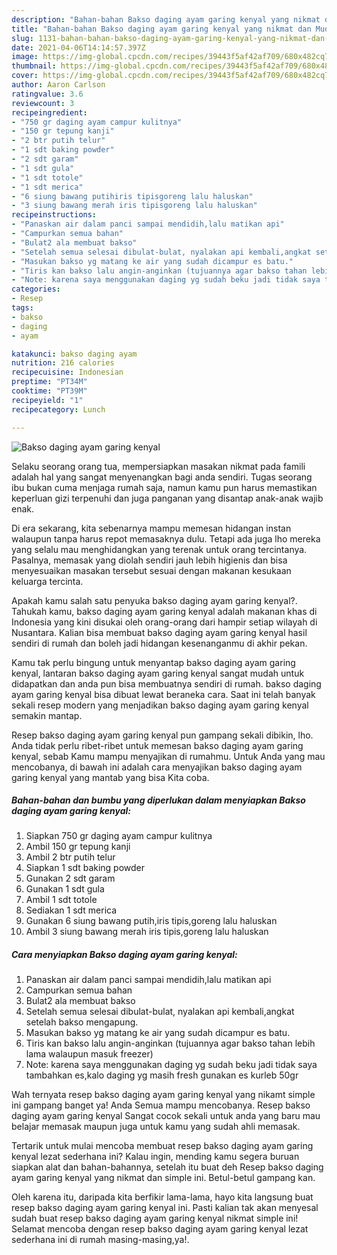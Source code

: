 ```yaml
---
description: "Bahan-bahan Bakso daging ayam garing kenyal yang nikmat dan Mudah Dibuat"
title: "Bahan-bahan Bakso daging ayam garing kenyal yang nikmat dan Mudah Dibuat"
slug: 1131-bahan-bahan-bakso-daging-ayam-garing-kenyal-yang-nikmat-dan-mudah-dibuat
date: 2021-04-06T14:14:57.397Z
image: https://img-global.cpcdn.com/recipes/39443f5af42af709/680x482cq70/bakso-daging-ayam-garing-kenyal-foto-resep-utama.jpg
thumbnail: https://img-global.cpcdn.com/recipes/39443f5af42af709/680x482cq70/bakso-daging-ayam-garing-kenyal-foto-resep-utama.jpg
cover: https://img-global.cpcdn.com/recipes/39443f5af42af709/680x482cq70/bakso-daging-ayam-garing-kenyal-foto-resep-utama.jpg
author: Aaron Carlson
ratingvalue: 3.6
reviewcount: 3
recipeingredient:
- "750 gr daging ayam campur kulitnya"
- "150 gr tepung kanji"
- "2 btr putih telur"
- "1 sdt baking powder"
- "2 sdt garam"
- "1 sdt gula"
- "1 sdt totole"
- "1 sdt merica"
- "6 siung bawang putihiris tipisgoreng lalu haluskan"
- "3 siung bawang merah iris tipisgoreng lalu haluskan"
recipeinstructions:
- "Panaskan air dalam panci sampai mendidih,lalu matikan api"
- "Campurkan semua bahan"
- "Bulat2 ala membuat bakso"
- "Setelah semua selesai dibulat-bulat, nyalakan api kembali,angkat setelah bakso mengapung."
- "Masukan bakso yg matang ke air yang sudah dicampur es batu."
- "Tiris kan bakso lalu angin-anginkan (tujuannya agar bakso tahan lebih lama walaupun masuk freezer)"
- "Note: karena saya menggunakan daging yg sudah beku jadi tidak saya tambahkan es,kalo daging yg masih fresh gunakan es kurleb 50gr"
categories:
- Resep
tags:
- bakso
- daging
- ayam

katakunci: bakso daging ayam 
nutrition: 216 calories
recipecuisine: Indonesian
preptime: "PT34M"
cooktime: "PT39M"
recipeyield: "1"
recipecategory: Lunch

---
```



![Bakso daging ayam garing kenyal](https://img-global.cpcdn.com/recipes/39443f5af42af709/680x482cq70/bakso-daging-ayam-garing-kenyal-foto-resep-utama.jpg)

Selaku seorang orang tua, mempersiapkan masakan nikmat pada famili adalah hal yang sangat menyenangkan bagi anda sendiri. Tugas seorang ibu bukan cuma menjaga rumah saja, namun kamu pun harus memastikan keperluan gizi terpenuhi dan juga panganan yang disantap anak-anak wajib enak.

Di era  sekarang, kita sebenarnya mampu memesan hidangan instan walaupun tanpa harus repot memasaknya dulu. Tetapi ada juga lho mereka yang selalu mau menghidangkan yang terenak untuk orang tercintanya. Pasalnya, memasak yang diolah sendiri jauh lebih higienis dan bisa menyesuaikan masakan tersebut sesuai dengan makanan kesukaan keluarga tercinta. 



Apakah kamu salah satu penyuka bakso daging ayam garing kenyal?. Tahukah kamu, bakso daging ayam garing kenyal adalah makanan khas di Indonesia yang kini disukai oleh orang-orang dari hampir setiap wilayah di Nusantara. Kalian bisa membuat bakso daging ayam garing kenyal hasil sendiri di rumah dan boleh jadi hidangan kesenanganmu di akhir pekan.

Kamu tak perlu bingung untuk menyantap bakso daging ayam garing kenyal, lantaran bakso daging ayam garing kenyal sangat mudah untuk didapatkan dan anda pun bisa membuatnya sendiri di rumah. bakso daging ayam garing kenyal bisa dibuat lewat beraneka cara. Saat ini telah banyak sekali resep modern yang menjadikan bakso daging ayam garing kenyal semakin mantap.

Resep bakso daging ayam garing kenyal pun gampang sekali dibikin, lho. Anda tidak perlu ribet-ribet untuk memesan bakso daging ayam garing kenyal, sebab Kamu mampu menyajikan di rumahmu. Untuk Anda yang mau mencobanya, di bawah ini adalah cara menyajikan bakso daging ayam garing kenyal yang mantab yang bisa Kita coba.

<!--inarticleads1-->

##### Bahan-bahan dan bumbu yang diperlukan dalam menyiapkan Bakso daging ayam garing kenyal:

1. Siapkan 750 gr daging ayam campur kulitnya
1. Ambil 150 gr tepung kanji
1. Ambil 2 btr putih telur
1. Siapkan 1 sdt baking powder
1. Gunakan 2 sdt garam
1. Gunakan 1 sdt gula
1. Ambil 1 sdt totole
1. Sediakan 1 sdt merica
1. Gunakan 6 siung bawang putih,iris tipis,goreng lalu haluskan
1. Ambil 3 siung bawang merah iris tipis,goreng lalu haluskan




<!--inarticleads2-->

##### Cara menyiapkan Bakso daging ayam garing kenyal:

1. Panaskan air dalam panci sampai mendidih,lalu matikan api
1. Campurkan semua bahan
1. Bulat2 ala membuat bakso
1. Setelah semua selesai dibulat-bulat, nyalakan api kembali,angkat setelah bakso mengapung.
1. Masukan bakso yg matang ke air yang sudah dicampur es batu.
1. Tiris kan bakso lalu angin-anginkan (tujuannya agar bakso tahan lebih lama walaupun masuk freezer)
1. Note: karena saya menggunakan daging yg sudah beku jadi tidak saya tambahkan es,kalo daging yg masih fresh gunakan es kurleb 50gr




Wah ternyata resep bakso daging ayam garing kenyal yang nikamt simple ini gampang banget ya! Anda Semua mampu mencobanya. Resep bakso daging ayam garing kenyal Sangat cocok sekali untuk anda yang baru mau belajar memasak maupun juga untuk kamu yang sudah ahli memasak.

Tertarik untuk mulai mencoba membuat resep bakso daging ayam garing kenyal lezat sederhana ini? Kalau ingin, mending kamu segera buruan siapkan alat dan bahan-bahannya, setelah itu buat deh Resep bakso daging ayam garing kenyal yang nikmat dan simple ini. Betul-betul gampang kan. 

Oleh karena itu, daripada kita berfikir lama-lama, hayo kita langsung buat resep bakso daging ayam garing kenyal ini. Pasti kalian tak akan menyesal sudah buat resep bakso daging ayam garing kenyal nikmat simple ini! Selamat mencoba dengan resep bakso daging ayam garing kenyal lezat sederhana ini di rumah masing-masing,ya!.

